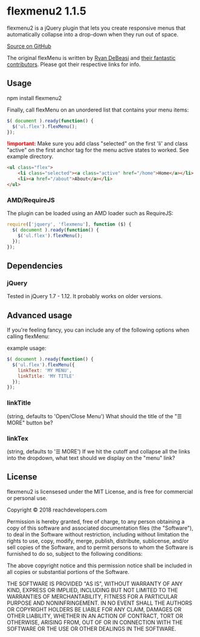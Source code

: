 # flexmenu2 1.1.5
flexmenu2 is a jQuery plugin that lets you create responsive menus that automatically collapse into a drop-down when they run out of space.

[Source on GitHub](https://github.com/reachdevelopers/flexmenu2)

The original flexMenu is written by [Ryan DeBeasi](https://github.com/352Media/flexMenu) and [their fantastic contributors](https://github.com/352Media/flexMenu/graphs/contributors). Please got their respective links for info.

## Usage

npm install flexmenu2

Finally, call flexMenu on an unordered list that contains your menu items:

```javascript
$( document ).ready(function() {
  $('ul.flex').flexMenu();
});
```

**<span style="color:red;">!important:</span>** Make sure you add class "selected" on the first 'li' and class "active" on the first anchor tag for the menu active states to worked. See example directory.

```html
<ul class="flex">
    <li class="selected"><a class="active" href="/home">Home</a></li>
    <li><a href="/about">About</a></li>
</ul>
```

### AMD/RequireJS

The plugin can be loaded using an AMD loader such as RequireJS:

```javascript
require(['jquery', 'flexmenu'], function ($) {
  $( document ).ready(function() {
    $('ul.flex').flexMenu();
  });
});
```

## Dependencies

### jQuery
Tested in jQuery 1.7&nbsp;-&nbsp;1.12. It probably works on older versions.

## Advanced usage

If you're feeling fancy, you can include any of the following options when calling flexMenu:

example usage: 

```javascript
$( document ).ready(function() {
  $('ul.flex').flexMenu({
    linkText: 'MY MENU',
    linkTitle: 'MY TITLE'
  });
});
```

### linkTitle
(string, defaults to 'Open/Close Menu')
What should the title of the "&#9776; MORE" button be?

### linkTex
(string, defaults to '&#9776; MORE')
If we hit the cutoff and collapse all the links into the dropdown, what text should we display on the "menu" link?


## License

flexmenu2 is licensesed under the MIT License, and is free for commercial or personal use.

Copyright &copy; 2018 reachdevelopers.com

Permission is hereby granted, free of charge, to any person obtaining a copy of this software and associated documentation files (the "Software"), to deal in the Software without restriction, including without limitation the rights to use, copy, modify, merge, publish, distribute, sublicense, and/or sell copies of the Software, and to permit persons to whom the Software is furnished to do so, subject to the following conditions:

The above copyright notice and this permission notice shall be included in all copies or substantial portions of the Software.

THE SOFTWARE IS PROVIDED "AS IS", WITHOUT WARRANTY OF ANY KIND, EXPRESS OR IMPLIED, INCLUDING BUT NOT LIMITED TO THE WARRANTIES OF MERCHANTABILITY, FITNESS FOR A PARTICULAR PURPOSE AND NONINFRINGEMENT. IN NO EVENT SHALL THE AUTHORS OR COPYRIGHT HOLDERS BE LIABLE FOR ANY CLAIM, DAMAGES OR OTHER LIABILITY, WHETHER IN AN ACTION OF CONTRACT, TORT OR OTHERWISE, ARISING FROM, OUT OF OR IN CONNECTION WITH THE SOFTWARE OR THE USE OR OTHER DEALINGS IN THE SOFTWARE.
